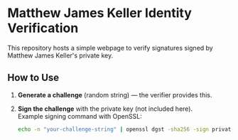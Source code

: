 # Matthew James Keller Identity Verification

This repository hosts a simple webpage to verify signatures signed by Matthew James Keller's private key.

## How to Use

1. **Generate a challenge** (random string) — the verifier provides this.

2. **Sign the challenge** with the private key (not included here).  
   Example signing command with OpenSSL:

   ```bash
   echo -n "your-challenge-string" | openssl dgst -sha256 -sign private.pem | base64
